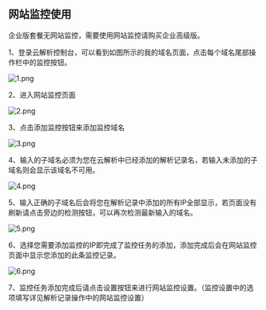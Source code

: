## **网站监控使用**

企业版套餐无网站监控，需要使用网站监控请购买企业高级版。

1、登录云解析控制台，可以看到如图所示的我的域名页面，点击每个域名尾部操作栏中的监控按钮。

![1.png](https://img1.jcloudcs.com/cms/14548c34-59d9-4938-89ad-8f5ab85c0c6620180510224037.png)

2、进入网站监控页面

![2.png](https://img1.jcloudcs.com/cms/a04e1908-b93e-40b3-b0b9-9f35711c38bf20180510224248.png)

3、点击添加监控按钮来添加监控域名

![3.png](https://img1.jcloudcs.com/cms/ad33a6be-d3ff-416d-a2ce-e0201b9b48de20180510224348.png)

4、输入的子域名必须为您在云解析中已经添加的解析记录名，若输入未添加的子域名则会显示该域名不可用。

![4.png](https://img1.jcloudcs.com/cms/09d08c78-66a2-4e7b-8279-f4313e7e887820180510224331.png)

5、输入正确的子域名后会将您在解析记录中添加的所有IP全部显示，若页面没有刷新请点击旁边的检测按钮，可以再次检测最新输入的域名。

![5.png](https://img1.jcloudcs.com/cms/3e500a77-7092-4a76-b6d2-db44af932c0020180510224409.png)

6、选择您需要添加监控的IP即完成了监控任务的添加，添加完成后会在网站监控页面中显示您添加的此条监控记录。

![6.png](https://img1.jcloudcs.com/cms/451da566-f539-4d44-85e0-9fbba678e94c20180510224427.png)

7、监控任务添加完成后请点击设置按钮来进行网站监控设置。（监控设置中的选项填写详见解析记录操作中的网站监控设置）